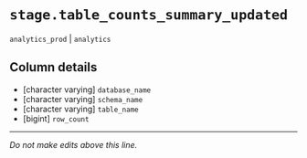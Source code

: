 # `stage.table_counts_summary_updated`
`analytics_prod` | `analytics`

## Column details
* [character varying] `database_name`
* [character varying] `schema_name`
* [character varying] `table_name`
* [bigint]    `row_count`

-------------------------------------------------------------------------------
*Do not make edits above this line.*
